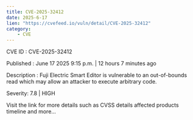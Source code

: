 ```yaml
---
title: CVE-2025-32412
date: 2025-6-17
lien: "https://cvefeed.io/vuln/detail/CVE-2025-32412"
category:
    - CVE
---
```


CVE ID : CVE-2025-32412

Published :  June 17
2025
9:15 p.m. | 12 hours
7 minutes ago

Description : Fuji Electric Smart Editor is vulnerable to an out-of-bounds read
which may allow an attacker to execute arbitrary code.

Severity: 7.8 | HIGH

Visit the link for more details
such as CVSS details
affected products
timeline
and more...
